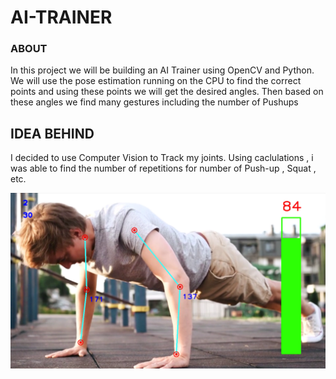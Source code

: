 # AI-TRAINER

### ABOUT 
In this project we will be building an AI Trainer using OpenCV and Python. We will use the pose estimation running on the CPU to find the correct points and using these points we will get the desired angles. Then based on these angles we find many gestures including the number of Pushups 


## IDEA BEHIND

I decided to use Computer Vision to Track my joints. Using caclulations , i was able to find the number of repetitions for number of Push-up , Squat , etc. 

![](https://github.com/Yega-Noragami/AI-TRAINER/blob/main/videos/images/Result.png)

